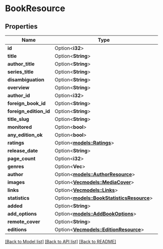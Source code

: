 # BookResource

## Properties

Name | Type | Description | Notes
------------ | ------------- | ------------- | -------------
**id** | Option<**i32**> |  | [optional]
**title** | Option<**String**> |  | [optional]
**author_title** | Option<**String**> |  | [optional]
**series_title** | Option<**String**> |  | [optional]
**disambiguation** | Option<**String**> |  | [optional]
**overview** | Option<**String**> |  | [optional]
**author_id** | Option<**i32**> |  | [optional]
**foreign_book_id** | Option<**String**> |  | [optional]
**foreign_edition_id** | Option<**String**> |  | [optional]
**title_slug** | Option<**String**> |  | [optional]
**monitored** | Option<**bool**> |  | [optional]
**any_edition_ok** | Option<**bool**> |  | [optional]
**ratings** | Option<[**models::Ratings**](Ratings.md)> |  | [optional]
**release_date** | Option<**String**> |  | [optional]
**page_count** | Option<**i32**> |  | [optional]
**genres** | Option<**Vec<String>**> |  | [optional]
**author** | Option<[**models::AuthorResource**](AuthorResource.md)> |  | [optional]
**images** | Option<[**Vec<models::MediaCover>**](MediaCover.md)> |  | [optional]
**links** | Option<[**Vec<models::Links>**](Links.md)> |  | [optional]
**statistics** | Option<[**models::BookStatisticsResource**](BookStatisticsResource.md)> |  | [optional]
**added** | Option<**String**> |  | [optional]
**add_options** | Option<[**models::AddBookOptions**](AddBookOptions.md)> |  | [optional]
**remote_cover** | Option<**String**> |  | [optional]
**editions** | Option<[**Vec<models::EditionResource>**](EditionResource.md)> |  | [optional]

[[Back to Model list]](../README.md#documentation-for-models) [[Back to API list]](../README.md#documentation-for-api-endpoints) [[Back to README]](../README.md)


